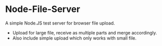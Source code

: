 # Node-File-Server

A simple Node.JS test server for browser file upload.

- Upload for large file, receive as multiple parts and merge accordingly.
- Also include simple upload which only works with small file.
